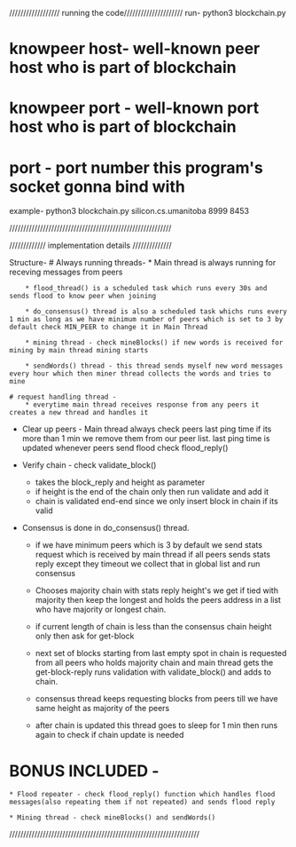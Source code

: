 
////////////////// running the code/////////////////////
run-
    python3 blockchain.py <knowpeer host> <knowpeer port> <port>


# knowpeer host- well-known peer host who is part of blockchain
# knowpeer port - well-known port host who is part of blockchain
# port - port number this program's socket gonna bind with

example-
    python3 blockchain.py silicon.cs.umanitoba 8999 8453

//////////////////////////////////////////////////////////

///////////// implementation details //////////////

Structure-
    # Always running threads- 
        * Main thread is always running for receving messages from peers
        
        * flood_thread() is a scheduled task which runs every 30s and sends flood to know peer when joining
        
        * do_consensus() thread is also a scheduled task whichs runs every 1 min as long as we have minimum number of peers which is set to 3 by default check MIN_PEER to change it in Main Thread 

        * mining thread - check mineBlocks() if new words is received for mining by main thread mining starts

        * sendWords() thread - this thread sends myself new word messages every hour which then miner thread collects the words and tries to mine

    # request handling thread - 
        * everytime main thread receives response from any peers it creates a new thread and handles it 



- Clear up peers - Main thread always check peers last ping time if its more than 1 min we remove them from our peer list. last ping time is updated whenever peers send flood check flood_reply() 

- Verify chain - check validate_block()
    - takes the block_reply and height as parameter
    - if height is the end of the chain only then run validate and add it
    - chain is validated end-end since we only insert block in chain if its valid  


- Consensus is done in do_consensus() thread.
    - if we have minimum peers which is 3 by default we send stats request which is received by main thread if all peers sends stats reply except they timeout we collect that in global list and run consensus

    - Chooses majority chain with stats reply height's we get if tied with majority then keep the longest and holds the peers address in a list who have majority or longest chain.

    - if current length of chain is less than the consensus chain height only then ask for get-block

    - next set of blocks starting from last empty spot in chain is requested from all peers who holds majority chain and main thread gets the get-block-reply runs validation with validate_block() and adds to chain.

    - consensus thread keeps requesting blocks from peers till we have same height as majority of the peers

    - after chain is updated this thread goes to sleep for 1 min then runs again to check if chain update is needed


# BONUS INCLUDED - 
    * Flood repeater - check flood_reply() function which handles flood messages(also repeating them if not repeated) and sends flood reply  

    * Mining thread - check mineBlocks() and sendWords()


////////////////////////////////////////////////////////////////////
